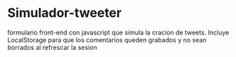 # Simulador-tweeter
formulario front-end con javascript que simula la cracion de tweets. Incluye LocalStorage para que los comentarios queden grabados y no sean borrados al refrescar la sesion
